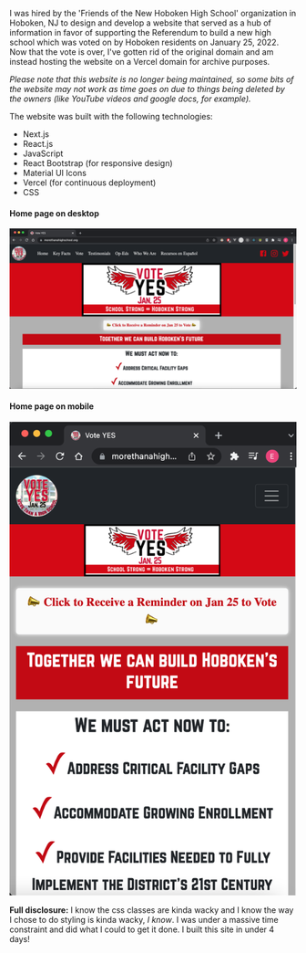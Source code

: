 I was hired by the 'Friends of the New Hoboken High School' organization in Hoboken, NJ to design and develop a website that served as a hub of information in favor of supporting the Referendum to build a new high school which was voted on by Hoboken residents on January 25, 2022. Now that the vote is over, I've gotten rid of the original domain and am instead hosting the website on a Vercel domain for archive purposes.

_Please note that this website is no longer being maintained, so some bits of the website may not work as time goes on due to things being deleted by the owners (like YouTube videos and google docs, for example)._

The website was built with the following technologies:

-   Next.js
-   React.js
-   JavaScript
-   React Bootstrap (for responsive design)
-   Material UI Icons
-   Vercel (for continuous deployment)
-   CSS

#### Home page on desktop

![Home page for the website](/public/img/home.png 'Home Page')

#### Home page on mobile

![Home page for the website on mobile](/public/img/mobile.png 'Home Page on mobile')

**Full disclosure:** I know the css classes are kinda wacky and I know the way I chose to do styling is kinda wacky, _I know_. I was under a massive time constraint and did what I could to get it done. I built this site in under 4 days!
